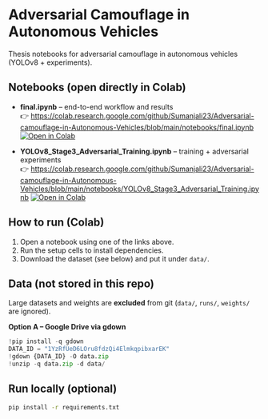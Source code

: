 # Adversarial Camouflage in Autonomous Vehicles

Thesis notebooks for adversarial camouflage in autonomous vehicles (YOLOv8 + experiments).

## Notebooks (open directly in Colab)
- **final.ipynb** – end-to-end workflow and results  
  👉 https://colab.research.google.com/github/Sumanjali23/Adversarial-camouflage-in-Autonomous-Vehicles/blob/main/notebooks/final.ipynb
  [![Open in Colab](https://colab.research.google.com/assets/colab-badge.svg)](https://colab.research.google.com/github/Sumanjali23/Adversarial-camouflage-in-Autonomous-Vehicles/blob/main/notebooks/final.ipynb)


- **YOLOv8_Stage3_Adversarial_Training.ipynb** – training + adversarial experiments  
  👉 https://colab.research.google.com/github/Sumanjali23/Adversarial-camouflage-in-Autonomous-Vehicles/blob/main/notebooks/YOLOv8_Stage3_Adversarial_Training.ipynb
  [![Open in Colab](https://colab.research.google.com/assets/colab-badge.svg)](https://colab.research.google.com/github/Sumanjali23/Adversarial-camouflage-in-Autonomous-Vehicles/blob/main/notebooks/YOLOv8_Stage3_Adversarial_Training.ipynb)


## How to run (Colab)
1. Open a notebook using one of the links above.
2. Run the setup cells to install dependencies.
3. Download the dataset (see below) and put it under `data/`.

## Data (not stored in this repo)
Large datasets and weights are **excluded** from git (`data/`, `runs/`, `weights/` are ignored).

**Option A – Google Drive via gdown**
```python
!pip install -q gdown
DATA_ID = "1YzRfUeD6LOru8fdzQi4ElmkqpibxarEK"
!gdown {DATA_ID} -O data.zip
!unzip -q data.zip -d data/
```
## Run locally (optional)
```bash
pip install -r requirements.txt
